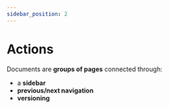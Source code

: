 ```yaml
---
sidebar_position: 2
---
```


# Actions

Documents are **groups of pages** connected through:

- a **sidebar**
- **previous/next navigation**
- **versioning**